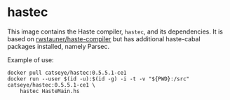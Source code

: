 hastec
======

This image contains the Haste compiler, `hastec`, and its dependencies.
It is based on [rwstauner/haste-compiler](https://hub.docker.com/r/rwstauner/haste-compiler)
but has additional haste-cabal packages installed, namely Parsec.

Example of use:

    docker pull catseye/hastec:0.5.5.1-ce1
    docker run --user $(id -u):$(id -g) -i -t -v "${PWD}:/src" catseye/hastec:0.5.5.1-ce1 \
        hastec HasteMain.hs
